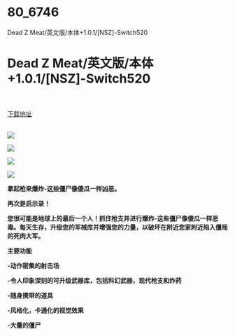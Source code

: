 # 80_6746
Dead Z Meat/英文版/本体+1.0.1/[NSZ]-Switch520
# Dead Z Meat/英文版/本体+1.0.1/[NSZ]-Switch520
 <br/></br>
[下载地址](https://www.switch520.cc/article/6746 "下载地址")
<br/></br>

<p><span><strong><img src="https://www.switch520.cc/muke_img/upload_art_editor_20201018-1_cc337ad7bbe2b25392805734649bb7fa.jpg"></strong></span></p>
<p><span><strong><img src="https://www.switch520.cc/muke_img/upload_art_editor_20201018-1_f62315ec1995c72b1620968e99e9a35d.jpg"></strong></span></p>
<p><span><strong><img src="https://www.switch520.cc/muke_img/upload_art_editor_20201018-1_7eb961dad2fcddc12943f59a256c9290.jpg"></strong></span></p>
<p><span><strong><img src="https://www.switch520.cc/muke_img/upload_art_editor_20201018-1_c99e832ac952e243846544ad0682c3fa.jpg"></strong></span></p>
<p></p>
<p><span><strong>拿起枪来爆炸-这些僵尸像傻瓜一样凶恶。</strong></span></p>
<p><span><strong>再次是启示录！</strong></span></p>
<p><span><strong>您很可能是地球上的最后一个人！抓住枪支并进行爆炸-这些僵尸像傻瓜一样恶毒。每天生存，升级您的军械库并增强您的力量，以破坏在附近您家附近陷入僵局的死肉大军。</strong></span></p>
<p></p>
<p><span><strong>主要功能</strong></span></p>
<p><span><strong>-动作密集的射击场</strong></span></p>
<p><span><strong>-令人印象深刻的可升级武器库，包括科幻武器，现代枪支和炸药</strong></span></p>
<p><span><strong>-随身携带的道具</strong></span></p>
<p><span><strong>-风格化，卡通化的视觉效果</strong></span></p>
<p><span><strong>-大量的僵尸</strong></span></p>
<p></p>
